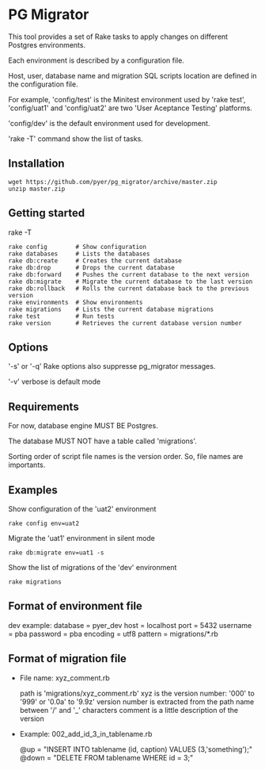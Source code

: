PG Migrator
===========

This tool provides a set of Rake tasks to apply changes on different Postgres environments.

Each environment is described by a configuration file.

Host, user, database name and migration SQL scripts location are defined in the configuration file.

For example, 'config/test' is the Minitest environment used by 'rake test', 'config/uat1' and 'config/uat2' are two 'User Aceptance Testing' platforms.

'config/dev' is the default environment used for development.


'rake -T' command show the list of tasks.


Installation
------------

    wget https://github.com/pyer/pg_migrator/archive/master.zip
    unzip master.zip


Getting started
---------------

rake -T
```
rake config        # Show configuration
rake databases     # Lists the databases
rake db:create     # Creates the current database
rake db:drop       # Drops the current database
rake db:forward    # Pushes the current database to the next version
rake db:migrate    # Migrate the current database to the last version
rake db:rollback   # Rolls the current database back to the previous version
rake environments  # Show environments
rake migrations    # Lists the current database migrations
rake test          # Run tests
rake version       # Retrieves the current database version number
```

Options
-------

'-s' or '-q' Rake options also suppresse pg_migrator messages.

'-v' verbose is default mode


Requirements
------------

For now, database engine MUST BE Postgres.

The database MUST NOT have a table called 'migrations'.

Sorting order of script file names is the version order. So, file names are importants.


Examples
--------

Show configuration of the 'uat2' environment
```
rake config env=uat2
```

Migrate the 'uat1' environment in silent mode
```
rake db:migrate env=uat1 -s
```

Show the list of migrations of the 'dev' environment
```
rake migrations
```




Format of environment file
--------------------------

dev example:
    database = pyer_dev
    host     = localhost
    port     = 5432
    username = pba
    password = pba
    encoding = utf8
    pattern  = migrations/*.rb


Format of migration file
------------------------

* File name: xyz_comment.rb

    path is 'migrations/xyz_comment.rb'
    xyz is the version number: '000' to '999' or '0.0a' to '9.9z'
    version number is extracted from the path name between '/' and '_' characters
    comment is a little description of the version


* Example: 002_add_id_3_in_tablename.rb

    @up   = "INSERT INTO tablename (id, caption) VALUES (3,'something');"
    @down = "DELETE FROM tablename WHERE id = 3;"


